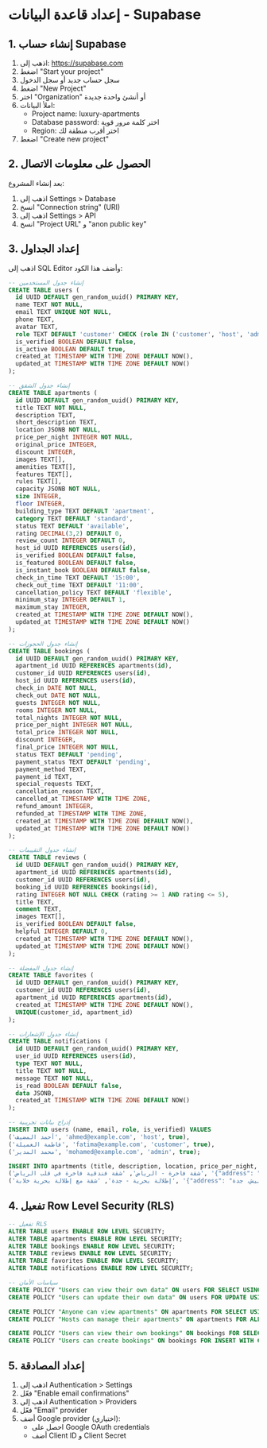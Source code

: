 # إعداد قاعدة البيانات - Supabase

## 1. إنشاء حساب Supabase
1. اذهب إلى: https://supabase.com
2. اضغط "Start your project"
3. سجل حساب جديد أو سجل الدخول
4. اضغط "New Project"
5. اختر "Organization" أو أنشئ واحدة جديدة
6. املأ البيانات:
   - Project name: luxury-apartments
   - Database password: اختر كلمة مرور قوية
   - Region: اختر أقرب منطقة لك
7. اضغط "Create new project"

## 2. الحصول على معلومات الاتصال
بعد إنشاء المشروع:
1. اذهب إلى Settings > Database
2. انسخ "Connection string" (URI)
3. اذهب إلى Settings > API
4. انسخ "Project URL" و "anon public key"

## 3. إعداد الجداول
اذهب إلى SQL Editor وأضف هذا الكود:

```sql
-- إنشاء جدول المستخدمين
CREATE TABLE users (
  id UUID DEFAULT gen_random_uuid() PRIMARY KEY,
  name TEXT NOT NULL,
  email TEXT UNIQUE NOT NULL,
  phone TEXT,
  avatar TEXT,
  role TEXT DEFAULT 'customer' CHECK (role IN ('customer', 'host', 'admin')),
  is_verified BOOLEAN DEFAULT false,
  is_active BOOLEAN DEFAULT true,
  created_at TIMESTAMP WITH TIME ZONE DEFAULT NOW(),
  updated_at TIMESTAMP WITH TIME ZONE DEFAULT NOW()
);

-- إنشاء جدول الشقق
CREATE TABLE apartments (
  id UUID DEFAULT gen_random_uuid() PRIMARY KEY,
  title TEXT NOT NULL,
  description TEXT,
  short_description TEXT,
  location JSONB NOT NULL,
  price_per_night INTEGER NOT NULL,
  original_price INTEGER,
  discount INTEGER,
  images TEXT[],
  amenities TEXT[],
  features TEXT[],
  rules TEXT[],
  capacity JSONB NOT NULL,
  size INTEGER,
  floor INTEGER,
  building_type TEXT DEFAULT 'apartment',
  category TEXT DEFAULT 'standard',
  status TEXT DEFAULT 'available',
  rating DECIMAL(3,2) DEFAULT 0,
  review_count INTEGER DEFAULT 0,
  host_id UUID REFERENCES users(id),
  is_verified BOOLEAN DEFAULT false,
  is_featured BOOLEAN DEFAULT false,
  is_instant_book BOOLEAN DEFAULT false,
  check_in_time TEXT DEFAULT '15:00',
  check_out_time TEXT DEFAULT '11:00',
  cancellation_policy TEXT DEFAULT 'flexible',
  minimum_stay INTEGER DEFAULT 1,
  maximum_stay INTEGER,
  created_at TIMESTAMP WITH TIME ZONE DEFAULT NOW(),
  updated_at TIMESTAMP WITH TIME ZONE DEFAULT NOW()
);

-- إنشاء جدول الحجوزات
CREATE TABLE bookings (
  id UUID DEFAULT gen_random_uuid() PRIMARY KEY,
  apartment_id UUID REFERENCES apartments(id),
  customer_id UUID REFERENCES users(id),
  host_id UUID REFERENCES users(id),
  check_in DATE NOT NULL,
  check_out DATE NOT NULL,
  guests INTEGER NOT NULL,
  rooms INTEGER NOT NULL,
  total_nights INTEGER NOT NULL,
  price_per_night INTEGER NOT NULL,
  total_price INTEGER NOT NULL,
  discount INTEGER,
  final_price INTEGER NOT NULL,
  status TEXT DEFAULT 'pending',
  payment_status TEXT DEFAULT 'pending',
  payment_method TEXT,
  payment_id TEXT,
  special_requests TEXT,
  cancellation_reason TEXT,
  cancelled_at TIMESTAMP WITH TIME ZONE,
  refund_amount INTEGER,
  refunded_at TIMESTAMP WITH TIME ZONE,
  created_at TIMESTAMP WITH TIME ZONE DEFAULT NOW(),
  updated_at TIMESTAMP WITH TIME ZONE DEFAULT NOW()
);

-- إنشاء جدول التقييمات
CREATE TABLE reviews (
  id UUID DEFAULT gen_random_uuid() PRIMARY KEY,
  apartment_id UUID REFERENCES apartments(id),
  customer_id UUID REFERENCES users(id),
  booking_id UUID REFERENCES bookings(id),
  rating INTEGER NOT NULL CHECK (rating >= 1 AND rating <= 5),
  title TEXT,
  comment TEXT,
  images TEXT[],
  is_verified BOOLEAN DEFAULT false,
  helpful INTEGER DEFAULT 0,
  created_at TIMESTAMP WITH TIME ZONE DEFAULT NOW(),
  updated_at TIMESTAMP WITH TIME ZONE DEFAULT NOW()
);

-- إنشاء جدول المفضلة
CREATE TABLE favorites (
  id UUID DEFAULT gen_random_uuid() PRIMARY KEY,
  customer_id UUID REFERENCES users(id),
  apartment_id UUID REFERENCES apartments(id),
  created_at TIMESTAMP WITH TIME ZONE DEFAULT NOW(),
  UNIQUE(customer_id, apartment_id)
);

-- إنشاء جدول الإشعارات
CREATE TABLE notifications (
  id UUID DEFAULT gen_random_uuid() PRIMARY KEY,
  user_id UUID REFERENCES users(id),
  type TEXT NOT NULL,
  title TEXT NOT NULL,
  message TEXT NOT NULL,
  is_read BOOLEAN DEFAULT false,
  data JSONB,
  created_at TIMESTAMP WITH TIME ZONE DEFAULT NOW()
);

-- إدراج بيانات تجريبية
INSERT INTO users (name, email, role, is_verified) VALUES
('أحمد المضيف', 'ahmed@example.com', 'host', true),
('فاطمة العميلة', 'fatima@example.com', 'customer', true),
('محمد المدير', 'mohamed@example.com', 'admin', true);

INSERT INTO apartments (title, description, location, price_per_night, amenities, capacity, host_id, is_verified) VALUES
('شقة فاخرة - الرياض', 'شقة فندقية فاخرة في قلب الرياض', '{"address": "حي النخيل، الرياض", "city": "الرياض", "coordinates": {"lat": 24.7136, "lng": 46.6753}}', 450, '["واي فاي", "تكييف", "مطبخ", "غسالة"]', '{"guests": 4, "bedrooms": 2, "bathrooms": 2, "beds": 2}', (SELECT id FROM users WHERE email = 'ahmed@example.com'), true),
('إطلالة بحرية - جدة', 'شقة مع إطلالة بحرية خلابة', '{"address": "الكورنيش، جدة", "city": "جدة", "coordinates": {"lat": 21.4858, "lng": 39.1925}}', 680, '["واي فاي", "تكييف", "مطبخ", "غسالة", "مسبح"]', '{"guests": 6, "bedrooms": 3, "bathrooms": 3, "beds": 3}', (SELECT id FROM users WHERE email = 'ahmed@example.com'), true);
```

## 4. تفعيل Row Level Security (RLS)
```sql
-- تفعيل RLS
ALTER TABLE users ENABLE ROW LEVEL SECURITY;
ALTER TABLE apartments ENABLE ROW LEVEL SECURITY;
ALTER TABLE bookings ENABLE ROW LEVEL SECURITY;
ALTER TABLE reviews ENABLE ROW LEVEL SECURITY;
ALTER TABLE favorites ENABLE ROW LEVEL SECURITY;
ALTER TABLE notifications ENABLE ROW LEVEL SECURITY;

-- سياسات الأمان
CREATE POLICY "Users can view their own data" ON users FOR SELECT USING (auth.uid() = id);
CREATE POLICY "Users can update their own data" ON users FOR UPDATE USING (auth.uid() = id);

CREATE POLICY "Anyone can view apartments" ON apartments FOR SELECT USING (true);
CREATE POLICY "Hosts can manage their apartments" ON apartments FOR ALL USING (auth.uid() = host_id);

CREATE POLICY "Users can view their own bookings" ON bookings FOR SELECT USING (auth.uid() = customer_id OR auth.uid() = host_id);
CREATE POLICY "Users can create bookings" ON bookings FOR INSERT WITH CHECK (auth.uid() = customer_id);
```

## 5. إعداد المصادقة
1. اذهب إلى Authentication > Settings
2. فعّل "Enable email confirmations"
3. اذهب إلى Authentication > Providers
4. فعّل "Email" provider
5. أضف Google provider (اختياري):
   - احصل على Google OAuth credentials
   - أضف Client ID و Client Secret

